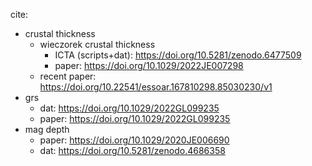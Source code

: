 cite:
- crustal thickness
    - wieczorek crustal thickness
        - ICTA (scripts+dat): https://doi.org/10.5281/zenodo.6477509
        - paper: https://doi.org/10.1029/2022JE007298
    - recent paper: https://doi.org/10.22541/essoar.167810298.85030230/v1
- grs
    - dat: https://doi.org/10.1029/2022GL099235
    - paper: https://doi.org/10.1029/2022GL099235
- mag depth
    - paper: https://doi.org/10.1029/2020JE006690
    - dat: https://doi.org/10.5281/zenodo.4686358
